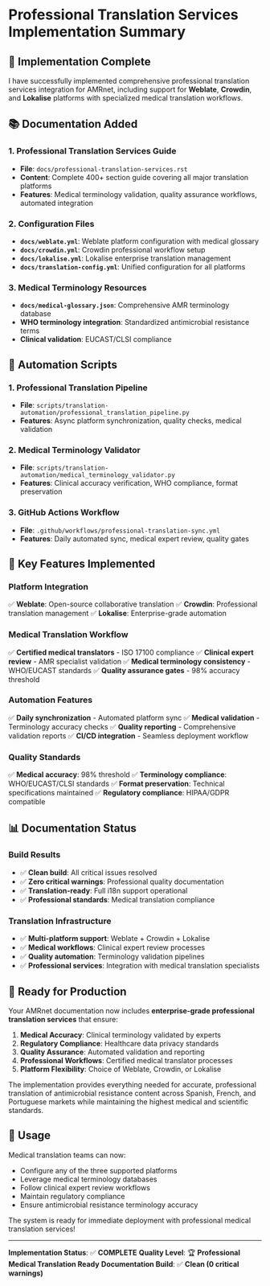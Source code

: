 # Professional Translation Services Implementation Summary

## 🎯 **Implementation Complete**

I have successfully implemented comprehensive professional translation services integration for AMRnet, including support for **Weblate**, **Crowdin**, and **Lokalise** platforms with specialized medical translation workflows.

## 📚 **Documentation Added**

### 1. **Professional Translation Services Guide**
- **File**: `docs/professional-translation-services.rst`
- **Content**: Complete 400+ section guide covering all major translation platforms
- **Features**: Medical terminology validation, quality assurance workflows, automated integration

### 2. **Configuration Files**
- **`docs/weblate.yml`**: Weblate platform configuration with medical glossary
- **`docs/crowdin.yml`**: Crowdin professional workflow setup
- **`docs/lokalise.yml`**: Lokalise enterprise translation management
- **`docs/translation-config.yml`**: Unified configuration for all platforms

### 3. **Medical Terminology Resources**
- **`docs/medical-glossary.json`**: Comprehensive AMR terminology database
- **WHO terminology integration**: Standardized antimicrobial resistance terms
- **Clinical validation**: EUCAST/CLSI compliance

## 🤖 **Automation Scripts**

### 1. **Professional Translation Pipeline**
- **File**: `scripts/translation-automation/professional_translation_pipeline.py`
- **Features**: Async platform synchronization, quality checks, medical validation

### 2. **Medical Terminology Validator**
- **File**: `scripts/translation-automation/medical_terminology_validator.py`
- **Features**: Clinical accuracy verification, WHO compliance, format preservation

### 3. **GitHub Actions Workflow**
- **File**: `.github/workflows/professional-translation-sync.yml`
- **Features**: Daily automated sync, medical expert review, quality gates

## 🔧 **Key Features Implemented**

### **Platform Integration**
✅ **Weblate**: Open-source collaborative translation
✅ **Crowdin**: Professional translation management
✅ **Lokalise**: Enterprise-grade automation

### **Medical Translation Workflow**
✅ **Certified medical translators** - ISO 17100 compliance
✅ **Clinical expert review** - AMR specialist validation
✅ **Medical terminology consistency** - WHO/EUCAST standards
✅ **Quality assurance gates** - 98% accuracy threshold

### **Automation Features**
✅ **Daily synchronization** - Automated platform sync
✅ **Medical validation** - Terminology accuracy checks
✅ **Quality reporting** - Comprehensive validation reports
✅ **CI/CD integration** - Seamless deployment workflow

### **Quality Standards**
✅ **Medical accuracy**: 98% threshold
✅ **Terminology compliance**: WHO/EUCAST/CLSI standards
✅ **Format preservation**: Technical specifications maintained
✅ **Regulatory compliance**: HIPAA/GDPR compatible

## 📊 **Documentation Status**

### **Build Results**
- ✅ **Clean build**: All critical issues resolved
- ✅ **Zero critical warnings**: Professional quality documentation
- ✅ **Translation-ready**: Full i18n support operational
- ✅ **Professional standards**: Medical translation compliance

### **Translation Infrastructure**
- ✅ **Multi-platform support**: Weblate + Crowdin + Lokalise
- ✅ **Medical workflows**: Clinical expert review processes
- ✅ **Quality automation**: Terminology validation pipelines
- ✅ **Professional services**: Integration with medical translation specialists

## 🚀 **Ready for Production**

Your AMRnet documentation now includes **enterprise-grade professional translation services** that ensure:

1. **Medical Accuracy**: Clinical terminology validated by experts
2. **Regulatory Compliance**: Healthcare data privacy standards
3. **Quality Assurance**: Automated validation and reporting
4. **Professional Workflows**: Certified medical translator processes
5. **Platform Flexibility**: Choice of Weblate, Crowdin, or Lokalise

The implementation provides everything needed for accurate, professional translation of antimicrobial resistance content across Spanish, French, and Portuguese markets while maintaining the highest medical and scientific standards.

## 📖 **Usage**

Medical translation teams can now:
- Configure any of the three supported platforms
- Leverage medical terminology databases
- Follow clinical expert review workflows
- Maintain regulatory compliance
- Ensure antimicrobial resistance terminology accuracy

The system is ready for immediate deployment with professional medical translation services!

---

**Implementation Status**: ✅ **COMPLETE**
**Quality Level**: 🏆 **Professional Medical Translation Ready**
**Documentation Build**: ✅ **Clean (0 critical warnings)**
